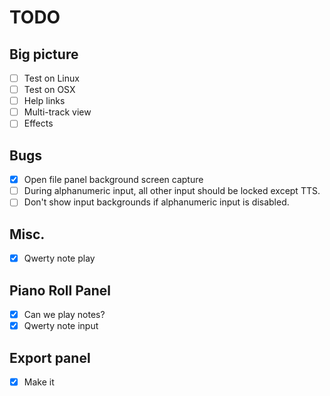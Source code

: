 # TODO

## Big picture

- [ ] Test on Linux
- [ ] Test on OSX
- [ ] Help links
- [ ] Multi-track view
- [ ] Effects

## Bugs

- [x] Open file panel background screen capture
- [ ] During alphanumeric input, all other input should be locked except TTS.
- [ ] Don't show input backgrounds if alphanumeric input is disabled.

## Misc.

- [x] Qwerty note play

## Piano Roll Panel

- [x] Can we play notes?
- [x] Qwerty note input

## Export panel

- [x] Make it